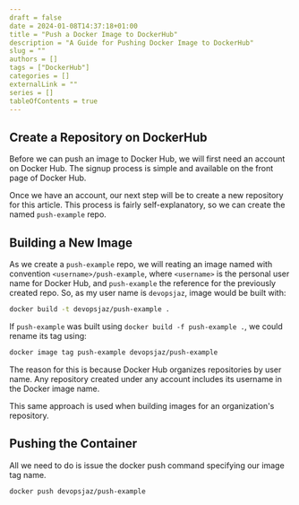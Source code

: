 ```yaml
--- 
draft = false
date = 2024-01-08T14:37:18+01:00
title = "Push a Docker Image to DockerHub"
description = "A Guide for Pushing Docker Image to DockerHub"
slug = ""
authors = []
tags = ["DockerHub"]
categories = []
externalLink = ""
series = []
tableOfContents = true
---
```


## Create a Repository on DockerHub
Before we can push an image to Docker Hub, we will first need an account on Docker Hub. The signup process is simple and available on the front page of Docker Hub.

Once we have an account, our next step will be to create a new repository for this article. This process is fairly self-explanatory, so we can create the named `push-example` repo.

## Building a New Image
As we create a `push-example` repo, we will reating an image named with convention `<username>/push-example`, where `<username>` is the personal user name for Docker Hub, and `push-example` the reference for the previously created repo. So, as my user name is `devopsjaz`, image would be built with:
```bash
docker build -t devopsjaz/push-example .
```
If `push-example` was built using `docker build -f push-example .`, we could rename its tag using:
```bash
docker image tag push-example devopsjaz/push-example
```

The reason for this is because Docker Hub organizes repositories by user name. Any repository created under any account includes its username in the Docker image name.

This same approach is used when building images for an organization's repository. 

## Pushing the Container

All we need to do is issue the docker push command specifying our image tag name.
```bash
docker push devopsjaz/push-example
```
